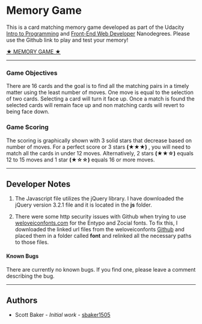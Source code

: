 # Memory Game

This is a card matching memory game developed as part of the Udacity [Intro to Programming](https://www.udacity.com/course/intro-to-programming-nanodegree--nd000) and [Front-End Web Developer](https://www.udacity.com/course/front-end-web-developer-nanodegree--nd001) Nanodegrees. Please use the Github link to play and test your memory!

[★ MEMORY GAME ★](https://sbaker1505.github.io/Match_Game/)

--------------------------------------------------------------------------------

### Game Objectives

There are 16 cards and the goal is to find all the matching pairs in a timely matter using the least number of moves. One move is equal to the selection of two cards. Selecting a card will turn it face up. Once a match is found the selected cards will remain face up and non matching cards will revert to being face down.

### Game Scoring

The scoring is graphically shown with 3 solid stars that decrease based on number of moves. For a perfect score or 3 stars **(★★★)** , you will need to match all the cards in under 12 moves. Alternatively, 2 stars **(★★☆)** equals 12 to 15 moves and 1 star **(★☆☆)** equals 16 or more moves.

--------------------------------------------------------------------------------

## Developer Notes

1. The Javascript file utilizes the jQuery library. I have downloaded the jQuery version 3.2.1 file and it is located in the **js** folder.

2. There were some http security issues with Github when trying to use [weloveiconfonts.com](http://weloveiconfonts.com) for the Entypo and Zocial fonts. To fix this, I downloaded the linked url files from the weloveiconfonts [Github](https://github.com/TimPietrusky/weloveiconfonts) and placed them in a folder called **font** and relinked all the necessary paths to those files.

#### Known Bugs

There are currently no known bugs. If you find one, please leave a comment describing the bug.

--------------------------------------------------------------------------------

## Authors

- Scott Baker - _Initial work_ - [sbaker1505](https://github.com/sbaker1505)
